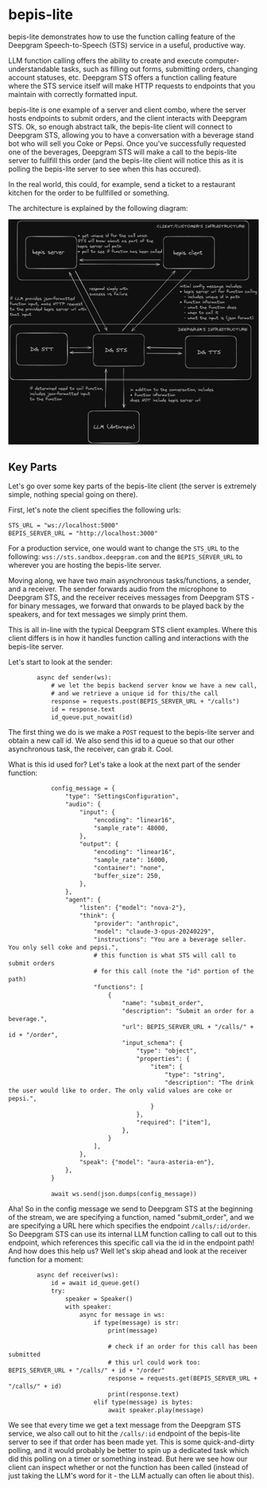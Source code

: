 # bepis-lite

bepis-lite demonstrates how to use the function calling feature of the Deepgram Speech-to-Speech (STS) service in a useful, productive way.

LLM function calling offers the ability to create and execute computer-understandable tasks, such as filling out forms,
submitting orders, changing account statuses, etc. Deepgram STS offers a function calling feature where the STS service
itself will make HTTP requests to endpoints that you maintain with correctly formatted input.

bepis-lite is one example of a server and client combo, where the server hosts endpoints to submit orders, and the client
interacts with Deepgram STS. Ok, so enough abstract talk, the bepis-lite client will connect to Deepgram STS, allowing
you to have a conversation with a beverage stand bot who will sell you Coke or Pepsi. Once you've successfully requested
one of the beverages, Deepgram STS will make a call to the bepis-lite server to fullfill this order (and the bepis-lite
client will notice this as it is polling the bepis-lite server to see when this has occured).

In the real world, this could, for example, send a ticket to a restaurant kitchen for the order to be fullfilled or something.

The architecture is explained by the following diagram:

![A diagram showing the architecture of this function calling system.](./bepis-function-calling-dark.png)

## Key Parts

Let's go over some key parts of the bepis-lite client (the server is extremely simple, nothing special going on there).

First, let's note the client specifies the following urls:
```
STS_URL = "ws://localhost:5000"
BEPIS_SERVER_URL = "http://localhost:3000"
```
For a production service, one would want to change the `STS_URL` to the following: `wss://sts.sandbox.deepgram.com` and
the `BEPIS_SERVER_URL` to wherever you are hosting the bepis-lite server.

Moving along, we have two main asynchronous tasks/functions, a sender, and a receiver. The sender forwards audio from the microphone
to Deepgram STS, and the receiver receives messages from Deepgram STS - for binary messages, we forward that onwards to be
played back by the speakers, and for text messages we simply print them.

This is all in-line with the typical Deepgram STS client examples. Where this client differs is in how it handles function
calling and interactions with the bepis-lite server.

Let's start to look at the sender:
```
        async def sender(ws):
            # we let the bepis backend server know we have a new call,
            # and we retrieve a unique id for this/the call
            response = requests.post(BEPIS_SERVER_URL + "/calls")
            id = response.text
            id_queue.put_nowait(id)
```
The first thing we do is we make a `POST` request to the bepis-lite server and obtain a new call id.
We also send this id to a queue so that our other asynchronous task, the receiver, can grab it. Cool.

What is this id used for? Let's take a look at the next part of the sender function:
```
            config_message = {
                "type": "SettingsConfiguration",
                "audio": {
                    "input": {
                        "encoding": "linear16",
                        "sample_rate": 48000,
                    },
                    "output": {
                        "encoding": "linear16",
                        "sample_rate": 16000,
                        "container": "none",
                        "buffer_size": 250,
                    },
                },
                "agent": {
                    "listen": {"model": "nova-2"},
                    "think": {
                        "provider": "anthropic",
                        "model": "claude-3-opus-20240229",
                        "instructions": "You are a beverage seller. You only sell coke and pepsi.",
                        # this function is what STS will call to submit orders
                        # for this call (note the "id" portion of the path)
                        "functions": [
                            {
                                "name": "submit_order",
                                "description": "Submit an order for a beverage.",
                                "url": BEPIS_SERVER_URL + "/calls/" + id + "/order",
                                "input_schema": {
                                    "type": "object",
                                    "properties": {
                                        "item": {
                                            "type": "string",
                                            "description": "The drink the user would like to order. The only valid values are coke or pepsi.",
                                        }
                                    },
                                    "required": ["item"],
                                },
                            }
                        ],
                    },
                    "speak": {"model": "aura-asteria-en"},
                },
            }

            await ws.send(json.dumps(config_message))
```
Aha! So in the config message we send to Deepgram STS at the beginning of the stream, we are specifying a function,
named "submit_order", and we are specifying a URL here which specifies the endpoint `/calls/:id/order`. So Deepgram STS
can use its internal LLM function calling to call out to this endpoint, which references this specific call via the id
in the endpoint path! And how does this help us? Well let's skip ahead and look at the receiver function for a moment:
```
        async def receiver(ws):
            id = await id_queue.get()
            try:
                speaker = Speaker()
                with speaker:
                    async for message in ws:
                        if type(message) is str:
                            print(message)

                            # check if an order for this call has been submitted
                            # this url could work too: BEPIS_SERVER_URL + "/calls/" + id + "/order"
                            response = requests.get(BEPIS_SERVER_URL + "/calls/" + id)
                            print(response.text)
                        elif type(message) is bytes:
                            await speaker.play(message)
```
We see that every time we get a text message from the Deepgram STS service, we also call out to hit
the `/calls/:id` endpoint of the bepis-lite server to see if that order has been made yet. This
is some quick-and-dirty polling, and it would probably be better to spin up a dedicated task which did
this polling on a timer or something instead. But here we see how our client can inspect whether or not the function has been called (instead
of just taking the LLM's word for it - the LLM actually can often lie about this).